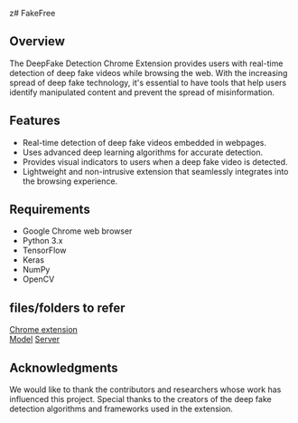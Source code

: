 z# FakeFree

## Overview

The DeepFake Detection Chrome Extension provides users with real-time detection of deep fake videos while browsing the web. With the increasing spread of deep fake technology, it's essential to have tools that help users identify manipulated content and prevent the spread of misinformation.

## Features

- Real-time detection of deep fake videos embedded in webpages.
- Uses advanced deep learning algorithms for accurate detection.
- Provides visual indicators to users when a deep fake video is detected.
- Lightweight and non-intrusive extension that seamlessly integrates into the browsing experience.

## Requirements

- Google Chrome web browser
- Python 3.x
- TensorFlow
- Keras
- NumPy
- OpenCV

## files/folders to refer
[Chrome extension](./extension)  
[Model](/anuva.ipynb)
[Server](/app.py)

## Acknowledgments

We would like to thank the contributors and researchers whose work has influenced this project. Special thanks to the creators of the deep fake detection algorithms and frameworks used in the extension.

